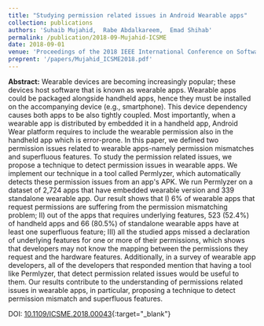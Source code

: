 ```yaml
---
title: "Studying permission related issues in Android Wearable apps"
collection: publications
authors: 'Suhaib Mujahid,  Rabe Abdalkareem,  Emad Shihab'
permalink: /publication/2018-09-Mujahid-ICSME
date: 2018-09-01
venue: 'Proceedings of the 2018 IEEE International Conference on Software Maintenance and Evolution (ICSME)'
preprent: '/papers/Mujahid_ICSME2018.pdf'
---
```

 **Abstract:**  Wearable devices are becoming increasingly popular; these devices host software that is known as wearable apps. Wearable apps could be packaged alongside handheld apps, hence they must be installed on the accompanying device (e.g., smartphone). This device dependency causes both apps to be also tightly coupled. Most importantly, when a wearable app is distributed by embedded it in a handheld app, Android Wear platform requires to include the wearable permission also in the handheld app which is error-prone. In this paper, we defined two permission issues related to wearable apps-namely permission mismatches and superfluous features. To study the permission related issues, we propose a technique to detect permission issues in wearable apps. We implement our technique in a tool called Permlyzer, which automatically detects these permission issues from an app&apos;s APK. We run Permlyzer on a dataset of 2,724 apps that have embedded wearable version and 339 standalone wearable app. Our result shows that I) 6% of wearable apps that request permissions are suffering from the permission mismatching problem; II) out of the apps that requires underlying features, 523 (52.4%) of handheld apps and 66 (80.5%) of standalone wearable apps have at least one superfluous feature; III) all the studied apps missed a declaration of underlying features for one or more of their permissions, which shows that developers may not know the mapping between the permissions they request and the hardware features. Additionally, in a survey of wearable app developers, all of the developers that responded mention that having a tool like Permlyzer, that detect permission related issues would be useful to them. Our results contribute to the understanding of permissions related issues in wearable apps, in particular, proposing a technique to detect permission mismatch and superfluous features.

DOI: [10.1109/ICSME.2018.00043](https://doi.org/10.1109/ICSME.2018.00043){:target="_blank"}
